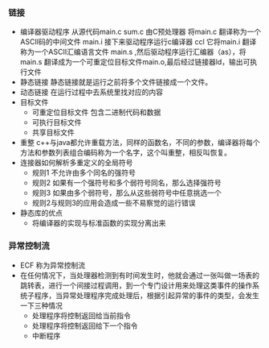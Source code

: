 ### 链接
* 编译器驱动程序 从源代码main.c sum.c 由C预处理器 将main.c 翻译称为一个ASCII码的中间文件 main.i 接下来驱动程序运行c编译器 ccl 它将main.i 翻译称为一个ASCII汇编语言文件 main.s ,然后驱动程序运行汇编器（as），将main.s 翻译成为一个可重定位目标文件main.o,最后经过链接器ld，输出可执行文件
* 静态链接 静态链接就是运行之前将多个文件链接成一个文件。
* 动态链接 在运行过程中去系统里找对应的内容
* 目标文件 
  * 可重定位目标文件 包含二进制代码和数据 
  * 可执行目标文件
  * 共享目标文件
* 重整 c++与java都允许重载方法，同样的函数名，不同的参数，编译器将每个方法和参数列表组合编码称为一个名字，这个叫重整，相反叫恢复。
* 连接器如何解析多重定义的全局符号
  * 规则1 不允许由多个同名的强符号
  * 规则2 如果有一个强符号和多个弱符号同名，那么选择强符号
  * 规则3 如果由多个弱符号，那么从这些弱符号中任意挑选一个
  * 规则2与规则3的应用会造成一些不易察觉的运行错误
* 静态库的优点
  * 将编译器的实现与标准函数的实现分离出来
### 异常控制流
* ECF 称为异常控制流
* 在任何情况下，当处理器检测到有时间发生时，他就会通过一张叫做一场表的跳转表，进行一个间接过程调用，到一个专门设计用来处理这类事件的操作系统子程序，当异常处理程序完成处理后，根据引起异常的事件的类型，会发生一下三种情况
  * 处理程序将控制返回给当前指令
  * 处理程序将控制返回给下一个指令
  * 中断程序
  

